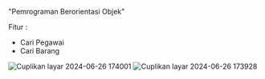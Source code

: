 "Pemrograman Berorientasi Objek" 

Fitur :
- Cari Pegawai
- Cari Barang
  
![Cuplikan layar 2024-06-26 174001](https://github.com/Theoregons/DataInventori/assets/54587655/c7b8997c-8d49-4853-b0e4-d059f7169f52)
![Cuplikan layar 2024-06-26 173928](https://github.com/Theoregons/DataInventori/assets/54587655/05682919-db20-4643-89e2-093de6e9eb67)

